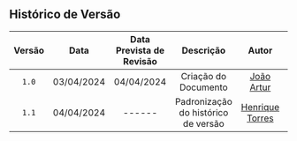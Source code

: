 
## <a>Histórico de Versão</a>
|Versão|Data|Data Prevista de Revisão|Descrição|Autor|Revisor|
| :------: | :----------: |:-----------: | :-----------: | :---------: |:---------: |
|`1.0`|03/04/2024|04/04/2024|Criação do Documento | [João Artur](https://github.com/joao-artl)|[Diego Sousa](https://github.com/DiegoSousaLeite)|
|`1.1`| 04/04/2024 | ------ | Padronização do histórico de versão | [Henrique Torres](https://github.com/henriqtorresl) | ------ |